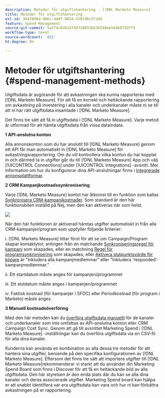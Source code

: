 ```yaml
---
description: Metoder för utgiftshantering - [!DNL Marketo Measure]
title: Metoder för utgiftshantering
exl-id: 36478d8d-986c-4d4f-8854-3287d6c57a9d
feature: Spend Management
source-git-commit: 1a274c83814f4d729053bb36548ee544b973dff5
workflow-type: tm+mt
source-wordcount: '421'
ht-degree: 0%

---
```


# Metoder för utgiftshantering {#spend-management-methods}

Utgiftsdata är avgörande för att avkastningen ska kunna rapporteras med [!DNL Marketo Measure]. För att få en korrekt och heltäckande rapportering om avkastning på investering i alla kanaler och underkanaler måste ni se till att ni har rätt utgiftsdata insamlade i [!DNL Marketo Measure].

Det finns tre sätt att få in utgiftsdata i [!DNL Marketo Measure]. Varje metod är utformad för att hämta utgiftsdata från vissa dataindata.

**1 API-anslutna konton**

Alla annonskonton som du har anslutit till [!DNL Marketo Measure] genom ett API får man automatiskt in [!DNL Marketo Measure] för avkastningsrapportering. Om du vill kontrollera vilka konton du har kopplat in och därmed ta in utgifter går du till [!DNL Marketo Measure] App och välj [!UICONTROL Connections] under [!UICONTROL Integrations] -avsnitt. Mer information om hur du konfigurerar dina API-anslutningar finns i [Integrerade annonsplattformar](/help/api-connections/utilizing-marketo-measures-api-connections/integrated-ad-platforms.md#how-to-connect-ad-platforms).

**2 CRM Kampanjkostnadssynkronisering**

Varje [!DNL Marketo Measure] kontot har åtkomst till en funktion som kallas [Synkronisera CRM-kampanjkostnader](/help/marketing-spend/spend-management/crm-campaign-costs.md#availability). Som standard är den här funktionsbiten inställd på Nej, men den kan aktiveras när som helst.

![](assets/spend-management-methods-1.png)

När den här funktionen är aktiverad hämtas utgifter automatiskt in från alla CRM-kampanjer/program som uppfyller följande kriterier:

i. [!DNL Marketo Measure] tittar först för att se om Campaign/Program skapar kontaktytor, antingen från en matchande [Synkroniseringsregel för kampanj](/help/channel-tracking-and-setup/offline-channels/custom-campaign-sync.md) som skapades, eller en matchning [Regel för programsynkronisering](/help/marketo-measure-and-marketo/marketo-measure-integrations-with-marketo/marketo-engage-programs-integration.md) som skapades, eller [Aktivera slutpunktsvärde för köpare](/help/channel-tracking-and-setup/offline-channels/legacy-processes/syncing-offline-campaigns.md#how-to-create-a-campaign-and-sync-buyer-touchpoints) är &quot;Inkludera alla kampanjmedlemmar&quot; eller &quot;Inkludera &#39;responded&#39;-kampanjmedlemmar.&quot;

ii. Ett startdatum måste anges för kampanjen/programmet

iii. Ett slutdatum måste anges i kampanjen/programmet

iv. Faktisk kostnad (för kampanjer i SFDC) eller Periodkostnad (för program i Marketo) måste anges.

**3 Manuell kostnadsöverföring**

Med den här metoden kan du [överföra utgiftsdata manuellt](/help/marketing-spend/spend-management/marketing-channel-costs.md#uploading-marketing-costs) för de kanaler och underkanaler som inte omfattas av API-anslutna konton eller CRM Campaign Cost Sync. Genom att gå till avsnittet Marketing Spend i [!DNL Marketo Measure] -inställningar kan du överföra utgiftsdata via en CSV-fil för alla dina kanaler.

Kunderna kan använda en kombination av alla dessa tre metoder för att hantera sina utgifter, beroende på den specifika konfigurationen av [!DNL Marketo Measure]. Eftersom det finns tre sätt att importera utgifter till [!DNL Marketo Measure]rekommenderar vi starkt att du använder din Marketing Spend Board som finns i Discover för att få en heltäckande bild av alla utgiftsdata. Den här styrelsen är den enda plats där du kan se alla dina kanaler och deras associerade utgifter. Marketing Spend board kan hjälpa er att snabbt identifiera var era utgiftsdata kan vara och hur ni kan förbättra avkastningen på er rapportering.
